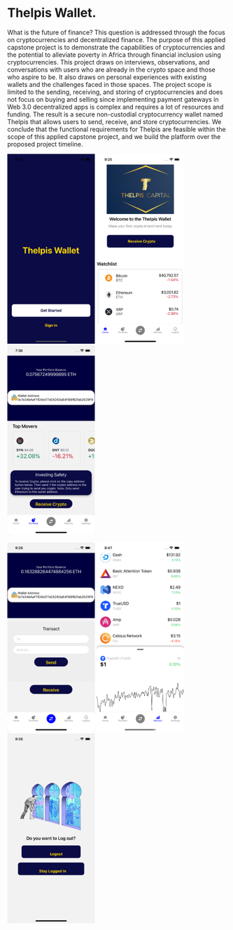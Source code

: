 # Thelpis Wallet.

What is the future of finance? This question is addressed through the focus on cryptocurrencies and decentralized finance.
The purpose of this applied capstone project is to demonstrate the capabilities of cryptocurrencies and the potential to alleviate poverty in Africa
through financial inclusion using cryptocurrencies. This project draws on interviews, observations, and conversations with users who are already in the crypto space and those who aspire to be.
It also draws on personal experiences with existing wallets and the challenges faced in those spaces.
The project scope is limited to the sending, receiving, and storing of cryptocurrencies and does not focus on buying and selling since implementing payment gateways in Web 3.0 decentralized apps is complex and requires a lot of resources and funding. The result is a secure non-custodial cryptocurrency wallet named Thelpis that allows users to send, receive, and store cryptocurrencies.
We conclude that the functional requirements for Thelpis are feasible within the scope of this applied capstone project, and we build the platform over the proposed project timeline.

<p float="left">
  <img src="/assets/icons/loginImage.png" width="200" />
  <img src="assets/icons/HomeImage.png" width="200" /> 
  <img src="/assets/icons/PortfolioImage.png" width="200" />

</p>

<p float="left">
  <img src="/assets/icons/TransferImage.png" width="200" />
  <img src="assets/icons/MarketsImage.png" width="200" /> 
    <img src="assets/icons/LogoutImage.png" width="200" /> 
</p>
